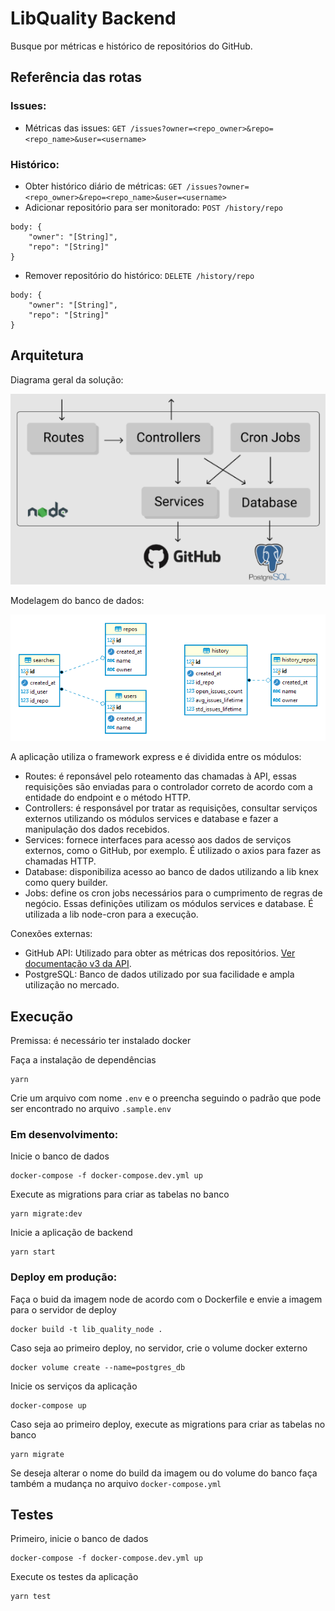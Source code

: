 # LibQuality Backend
Busque por métricas e histórico de repositórios do GitHub.

## Referência das rotas

### Issues:
* Métricas das issues: `GET /issues?owner=<repo_owner>&repo=<repo_name>&user=<username>`

### Histórico:
* Obter histórico diário de métricas: `GET /issues?owner=<repo_owner>&repo=<repo_name>&user=<username>`
* Adicionar repositório para ser monitorado: `POST /history/repo`
```
body: {
	"owner": "[String]",
	"repo": "[String]"
}
```
* Remover repositório do histórico: `DELETE /history/repo`
```
body: {
	"owner": "[String]",
	"repo": "[String]"
}
```

## Arquitetura
Diagrama geral da solução:

![Diagrama da arquitetura](docs/architecture.png)

Modelagem do banco de dados:

![Diagrama banco](docs/database_diagram.png)

A aplicação utiliza o framework express e é dividida entre os módulos:
- Routes: é reponsável pelo roteamento das chamadas à API, essas requisições são enviadas para o controlador correto de acordo com a entidade do endpoint e o método HTTP.
- Controllers: é responsável por tratar as requisições, consultar serviços externos utilizando os módulos services e database e fazer a manipulação dos dados recebidos.
- Services: fornece interfaces para acesso aos dados de serviços externos, como o GitHub, por exemplo. É utilizado o axios para fazer as chamadas HTTP.
- Database: disponibiliza acesso ao banco de dados utilizando a lib knex como query builder.
- Jobs: define os cron jobs necessários para o cumprimento de regras de negócio. Essas definições utilizam os módulos services e database. É utilizada a lib node-cron para a execução.

Conexões externas:
- GitHub API: Utilizado para obter as métricas dos repositórios. [Ver documentação v3 da API](https://docs.github.com/en/free-pro-team@latest/rest).
- PostgreSQL: Banco de dados utilizado por sua facilidade e ampla utilização no mercado.

## Execução
Premissa: é necessário ter instalado docker

Faça a instalação de dependências
```
yarn
```

Crie um arquivo com nome `.env` e o preencha seguindo o padrão que pode ser encontrado no arquivo `.sample.env`

### Em desenvolvimento:
Inicie o banco de dados
```
docker-compose -f docker-compose.dev.yml up
```

Execute as migrations para criar as tabelas no banco
```
yarn migrate:dev
```

Inicie a aplicação de backend
```
yarn start
```

### Deploy em produção:
Faça o buid da imagem node de acordo com o Dockerfile e envie a imagem para o servidor de deploy
```
docker build -t lib_quality_node .
```

Caso seja ao primeiro deploy, no servidor, crie o volume docker externo
```
docker volume create --name=postgres_db
```

Inicie os serviços da aplicação
```
docker-compose up
```

Caso seja ao primeiro deploy, execute as migrations para criar as tabelas no banco
```
yarn migrate
```

Se deseja alterar o nome do build da imagem ou do volume do banco faça também a mudança no arquivo `docker-compose.yml`

## Testes
Primeiro, inicie o banco de dados
```
docker-compose -f docker-compose.dev.yml up
```

Execute os testes da aplicação
```
yarn test
```
